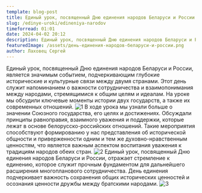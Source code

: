 ```yaml
---
template: blog-post
title: Единый урок, посвященный Дню единения народов Беларуси и России
slug: /edinye-uroki/edineniya-narodov
timeforread: 01:01
date: 2024-04-02 20:12
description: Единый урок, посвященный Дню единения народов Беларуси и России
featuredImage: /assets/день-единения-народов-беларуси-и-россии.png
author: Лаховец Сергей
---
```

Единый урок, посвященный Дню единения народов Беларуси и России, является значимым событием, подчеркивающим глубокие исторические и культурные связи между двумя странами. Этот день служит напоминанием о важности сотрудничества и взаимопонимания между народами, стремящимися к общим целям и идеалам. На уроке мы обсудили ключевые моменты истории двух государств, а также их современных отношений. 
![1](/assets/photo_4_2024-04-03_20-14-05.jpg "1")
В ходе урока мы узнали больше о значении Союзного государства, его целях и достижениях. Обсуждали принципы равноправия, взаимного уважения и поддержки, которые лежат в основе белорусско-российских отношений. Такие мероприятия способствуют формированию у нас представления об исторической общности и приверженности одним и тем же духовно-нравственным ценностям, что является важным аспектом воспитания уважения к традициям народов обеих стран.
![2](/assets/photo_3_2024-04-03_20-14-05.jpg "2")
Единый урок, посвященный Дню единения народов Беларуси и России, отражает стремление к единению, которое служит прочным фундаментом для дальнейшего расширения многопланового сотрудничества. День единения подчеркивает важность сохранения общих исторических ценностей и осознания ценности дружбы между братскими народами. 
![3](/assets/photo_1_2024-04-03_20-14-05.jpg "3")










